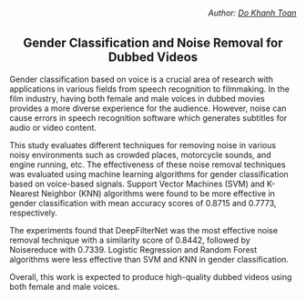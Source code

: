 <h6 align="right">Author: <a href="https://github.com/toandokhanh">Do Khanh Toan<a/> </h6>
<h2 align="center">Gender Classification and Noise Removal for Dubbed Videos</h2>

Gender classification based on voice is a crucial area of research with applications in various fields from speech recognition to filmmaking. In the film industry, having both female and male voices in dubbed movies provides a more diverse experience for the audience. However, noise can cause errors in speech recognition software which generates subtitles for audio or video content.

This study evaluates different techniques for removing noise in various noisy environments such as crowded places, motorcycle sounds, and engine running, etc. The effectiveness of these noise removal techniques was evaluated using machine learning algorithms for gender classification based on voice-based signals. Support Vector Machines (SVM) and K-Nearest Neighbor (KNN) algorithms were found to be more effective in gender classification with mean accuracy scores of 0.8715 and 0.7773, respectively.

The experiments found that DeepFilterNet was the most effective noise removal technique with a similarity score of 0.8442, followed by Noisereduce with 0.7339. Logistic Regression and Random Forest algorithms were less effective than SVM and KNN in gender classification.

Overall, this work is expected to produce high-quality dubbed videos using both female and male voices.
